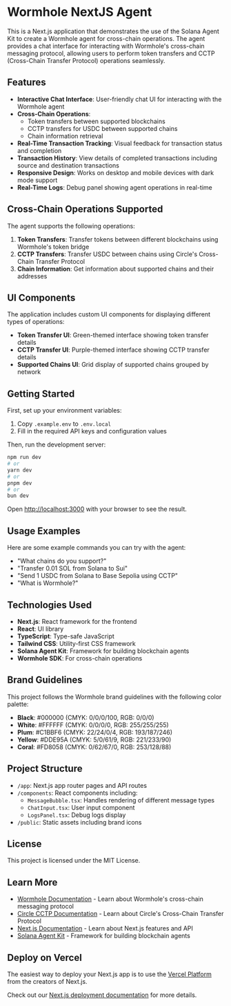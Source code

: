 # Wormhole NextJS Agent

This is a Next.js application that demonstrates the use of the Solana Agent Kit to create a Wormhole agent for cross-chain operations. The agent provides a chat interface for interacting with Wormhole's cross-chain messaging protocol, allowing users to perform token transfers and CCTP (Cross-Chain Transfer Protocol) operations seamlessly.

## Features

- **Interactive Chat Interface**: User-friendly chat UI for interacting with the Wormhole agent
- **Cross-Chain Operations**:
  - Token transfers between supported blockchains
  - CCTP transfers for USDC between supported chains
  - Chain information retrieval
- **Real-Time Transaction Tracking**: Visual feedback for transaction status and completion
- **Transaction History**: View details of completed transactions including source and destination transactions
- **Responsive Design**: Works on desktop and mobile devices with dark mode support
- **Real-Time Logs**: Debug panel showing agent operations in real-time

## Cross-Chain Operations Supported

The agent supports the following operations:

1. **Token Transfers**: Transfer tokens between different blockchains using Wormhole's token bridge
2. **CCTP Transfers**: Transfer USDC between chains using Circle's Cross-Chain Transfer Protocol
3. **Chain Information**: Get information about supported chains and their addresses

## UI Components

The application includes custom UI components for displaying different types of operations:

- **Token Transfer UI**: Green-themed interface showing token transfer details
- **CCTP Transfer UI**: Purple-themed interface showing CCTP transfer details
- **Supported Chains UI**: Grid display of supported chains grouped by network

## Getting Started

First, set up your environment variables:

1. Copy `.example.env` to `.env.local`
2. Fill in the required API keys and configuration values

Then, run the development server:

```bash
npm run dev
# or
yarn dev
# or
pnpm dev
# or
bun dev
```

Open [http://localhost:3000](http://localhost:3000) with your browser to see the result.

## Usage Examples

Here are some example commands you can try with the agent:

- "What chains do you support?"
- "Transfer 0.01 SOL from Solana to Sui"
- "Send 1 USDC from Solana to Base Sepolia using CCTP"
- "What is Wormhole?"

## Technologies Used

- **Next.js**: React framework for the frontend
- **React**: UI library
- **TypeScript**: Type-safe JavaScript
- **Tailwind CSS**: Utility-first CSS framework
- **Solana Agent Kit**: Framework for building blockchain agents
- **Wormhole SDK**: For cross-chain operations

## Brand Guidelines

This project follows the Wormhole brand guidelines with the following color palette:

- **Black**: #000000 (CMYK: 0/0/0/100, RGB: 0/0/0)
- **White**: #FFFFFF (CMYK: 0/0/0/0, RGB: 255/255/255)
- **Plum**: #C1BBF6 (CMYK: 22/24/0/4, RGB: 193/187/246)
- **Yellow**: #DDE95A (CMYK: 5/0/61/9, RGB: 221/233/90)
- **Coral**: #FD8058 (CMYK: 0/62/67/0, RGB: 253/128/88)

## Project Structure

- `/app`: Next.js app router pages and API routes
- `/components`: React components including:
  - `MessageBubble.tsx`: Handles rendering of different message types
  - `ChatInput.tsx`: User input component
  - `LogsPanel.tsx`: Debug logs display
- `/public`: Static assets including brand icons

## License

This project is licensed under the MIT License.

## Learn More

- [Wormhole Documentation](https://docs.wormhole.com/wormhole/) - Learn about Wormhole's cross-chain messaging protocol
- [Circle CCTP Documentation](https://developers.circle.com/stablecoins/docs/cctp-getting-started) - Learn about Circle's Cross-Chain Transfer Protocol
- [Next.js Documentation](https://nextjs.org/docs) - Learn about Next.js features and API
- [Solana Agent Kit](https://github.com/solana-labs/solana-agent-kit) - Framework for building blockchain agents

## Deploy on Vercel

The easiest way to deploy your Next.js app is to use the [Vercel Platform](https://vercel.com/new) from the creators of Next.js.

Check out our [Next.js deployment documentation](https://nextjs.org/docs/app/building-your-application/deploying) for more details.

